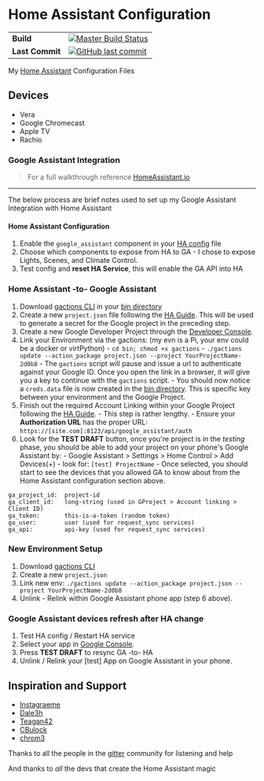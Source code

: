 # Home Assistant Configuration 

|  |  |
| --- | --- |
| **Build** | [![Master Build Status](https://travis-ci.org/mrreyes512/HomeAssistant.svg?branch=master)](https://travis-ci.org/mrreyes512/HomeAssistant) |
| **Last Commit** | [![GitHub last commit](https://img.shields.io/github/last-commit/google/skia.svg)]() | 

My [Home Assistant](https://home-assistant.io/) Configuration Files

## Devices

- Vera
- Google Chromecast
- Apple TV
- Rachio


### Google Assistant Integration
> For a full walkthrough reference [HomeAssistant.io](https://home-assistant.io/components/google_assistant/)
---
The below process are brief notes used to set up my Google Assistant Integration with Home Assistant
  
#### Home Assistant Configuration
  1. Enable the `google_assistant` component in your [HA config](configuration.yaml) file
  2. Choose which components to expose from HA to GA
    - I chose to expose Lights, Scenes, and Climate Control.
  3. Test config and **reset HA Service**, this will enable the GA API into HA

### Home Assistant -to- Google Assistant
  1. Download [gactions CLI](https://developers.google.com/actions/tools/gactions-cli) in your [bin directory](bin)
  2. Create a new `project.json` file following the [HA Guide](https://home-assistant.io/components/google_assistant/).
     This will be used to generate a secret for the Google project in the preceding step. 
  3. Create a new Google Developer Project through the [Developer Console](https://console.actions.google.com/u/0/).
  4. Link your Environment via the gactions: (my evn is a Pi, your env could be a docker or virtPython) 
    - `cd bin; chmod +x gactions`
    - `./gactions update --action_package project.json --project YourProjectName-2d0b8`
    - The `gactions` script will pause and issue a url to authenticate against your Google ID. Once you open the link in a browser, it will give you a key to continue with the `gactions` script.
    - You should now notice a `creds.data` file is now created in the [bin directory](bin). This is specific key between your environment and the Google Project.
  5. Finish out the required Account Linking within your Google Project following the [HA Guide](https://home-assistant.io/components/google_assistant/).
    - This step is rather lengthy. 
    - Ensure your **Authorization URL** has the proper URL: `https://[site.com]:8123/api/google_assistant/auth`
  6. Look for the **TEST DRAFT** button, once you're project is in the *testing* phase, you should be able to add your project on your phone's Google Assistant by:
    - Google Assistant > Settings > Home Control > Add Devices(+)
    - look for: `[test] ProjectName`
    - Once selected, you should start to see the devices that you allowed GA to know about from the Home Assistant configuration section above.

    ga_project_id:  project-id
    ga_client_id:   long-string (used in GProject > Account linking > Client ID)
    ga_token:       this-is-a-token (random token)
    ga_user:        user (used for request_sync services)
    ga_api:         api-key (used for request_sync services)

### New Environment Setup
  1. Download [gactions CLI](https://developers.google.com/actions/tools/gactions-cli)
  2. Create a new `project.json`
  3. Link new env: `./gactions update --action_package project.json --project YourProjectName-2d0b8`
  4. Unlink - Relink within Google Assistant phone app (step 6 above).

### Google Assistant devices refresh after HA change
  1. Test HA config / Restart HA service
  2. Select your app in [Google Console](https://console.actions.google.com/u/0/).
  3. Press **TEST DRAFT** to resync GA -to- HA
  4. Unlink / Relink your [test] App on Google Assistant in your phone. 

## Inspiration and Support

- [Instagraeme](https://github.com/Instagraeme/Home-Assistant-Configuration/raw/master/HomeAssistant.gif)
- [Dale3h](https://github.com/dale3h/homeassistant-config) 
- [Teagan42](https://github.com/Teagan42/HomeAssistantConfig)
- [CBulock](https://github.com/cbulock/home-assistant-configs)
- [chrom3](https://github.com/chrom3)

Thanks to all the people in the [gitter](https://gitter.im/home-assistant/home-assistant) community for listening and help

And thanks to *all* the devs that create the Home Assistant magic
